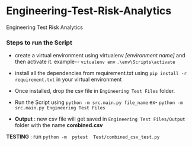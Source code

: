 # Engineering-Test-Risk-Analytics
Engineering Test Risk Analytics
### Steps to run the Script
- create a virtual environment using virtualenv *[environment name]* and then activate it.
    example-- `vitualenv env`
               `.\env\Scripts\activate`
            
- install all the dependencies from requirement.txt using `pip install -r requirement.txt` in your virtual environment
- Once installed, drop the csv file in `Engineering Test Files` folder.
- Run the Script using `python -m src.main.py file_name` ex- `python -m src.main.py Engineering Test Files`
- **Output** : new csv file will get saved in `Engineering Test Files/Output` folder with the name **combined.csv**


**TESTING** : run  `python -m  pytest  Test/combined_csv_test.py`
